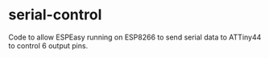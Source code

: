 # serial-control
Code to allow ESPEasy running on ESP8266 to send serial data to ATTiny44 to control 6 output pins.
